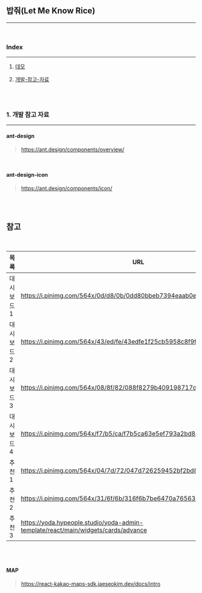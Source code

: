 ## 밥줘(Let Me Know Rice)

---

<br>

### Index

---

1. <a href="https://github.com/onlyhappiness/Let-Me-Know-Rice/tree/Demo">데모</a>

2. [개발-참고-자료](#1.-개발-참고-자료)

<br>
<br>

### 1. 개발 참고 자료

---

#### ant-design

> https://ant.design/components/overview/

<br>

#### ant-design-icon

> https://ant.design/components/icon/

<br>
<br>

## 참고

<br>

| 목록       | URL                                                                               |
| ---------- | --------------------------------------------------------------------------------- |
| 대시보드 1 | https://i.pinimg.com/564x/0d/d8/0b/0dd80bbeb7394eaab0e919ddab0db92b.jpg           |
| 대시보드 2 | https://i.pinimg.com/564x/43/ed/fe/43edfe1f25cb5958c8f9f29b297ee86c.jpg           |
| 대시보드 3 | https://i.pinimg.com/564x/08/8f/82/088f8279b409198717d2098afb533a02.jpg           |
| 대시보드 4 | https://i.pinimg.com/564x/f7/b5/ca/f7b5ca63e5ef793a2bd833f650202bd8.jpg           |
| 추천 1     | https://i.pinimg.com/564x/04/7d/72/047d726259452bf2bd852e2554e86fa7.jpg           |
| 추천 2     | https://i.pinimg.com/564x/31/6f/6b/316f6b7be6470a76563e9c78cb2135cf.jpg           |
| 추천 3     | https://yoda.hypeople.studio/yoda-admin-template/react/main/widgets/cards/advance |

<br>
<br>

#### MAP

> https://react-kakao-maps-sdk.jaeseokim.dev/docs/intro
